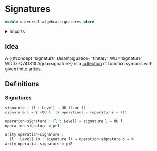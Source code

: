 # Signatures

```agda
module universal-algebra.signatures where
```

<details><summary>Imports</summary>

```agda
open import elementary-number-theory.natural-numbers

open import foundation.cartesian-product-types
open import foundation.dependent-pair-types
open import foundation.embeddings
open import foundation.identity-types
open import foundation.universe-levels
```

</details>

## Idea

A
{{#concept "signature" Disambiguation="finitary" WD="signature" WDID=Q741810 Agda=signature}}
is a [collection](foundation.dependent-pair-types.md) of function symbols with
given finite arities.

## Definitions

### Signatures

```agda
signature : (l : Level) → UU (lsuc l)
signature l = Σ (UU l) (λ operations → (operations → ℕ))

operation-signature : {l : Level} → signature l → UU l
operation-signature = pr1

arity-operation-signature :
  {l : Level} (σ : signature l) → operation-signature σ → ℕ
arity-operation-signature = pr2
```
